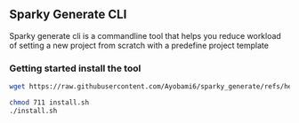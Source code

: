 ## Sparky Generate CLI

Sparky generate cli is a commandline tool that helps you reduce workload of setting a new project from scratch with a predefine project template

### Getting started install the tool

```sh
wget https://raw.githubusercontent.com/Ayobami6/sparky_generate/refs/heads/main/install.sh
```

```sh
chmod 711 install.sh
./install.sh
```



